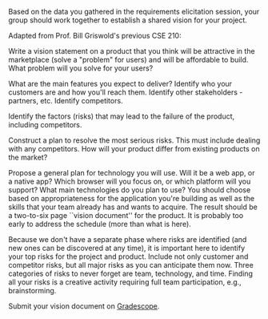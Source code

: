 Based on the data you gathered in the requirements elicitation session, your group should work together to establish a shared vision for your project.

Adapted from Prof. Bill Griswold's previous CSE 210:

Write a vision statement on a product that you think will be attractive in the marketplace (solve a "problem" for users) and will be affordable to build. What problem will you solve for your users? 

What are the main features you expect to deliver?
Identify who your customers are and how you'll reach them. Identify other stakeholders - partners, etc. Identify competitors.

Identify the factors (risks) that may lead to the failure of the product, including competitors.

Construct a plan to resolve the most serious risks. This must include dealing with any competitors. How will your product differ from existing products on the market?

Propose a general plan for technology you will use. Will it be a web app, or a native app? Which browser will you focus on, or which platform will you support? What main technologies do you plan to use? You should choose based on appropriateness for the application you're building as well as the skills that your team already has and wants to acquire. 
The result should be a two-to-six page ``vision document'' for the product. It is probably too early to address the schedule (more than what is here).

Because we don't have a separate phase where risks are identified (and new ones can be discovered at any time), it is important here to identify your top risks for the project and product. Include not only customer and competitor risks, but all major risks as you can anticipate them now. Three categories of risks to never forget are team, technology, and time. Finding all your risks is a creative activity requiring full team participation, e.g., brainstorming.

Submit your vision document on [Gradescope](https://www.gradescope.com/courses/487213/assignments/3967426/).